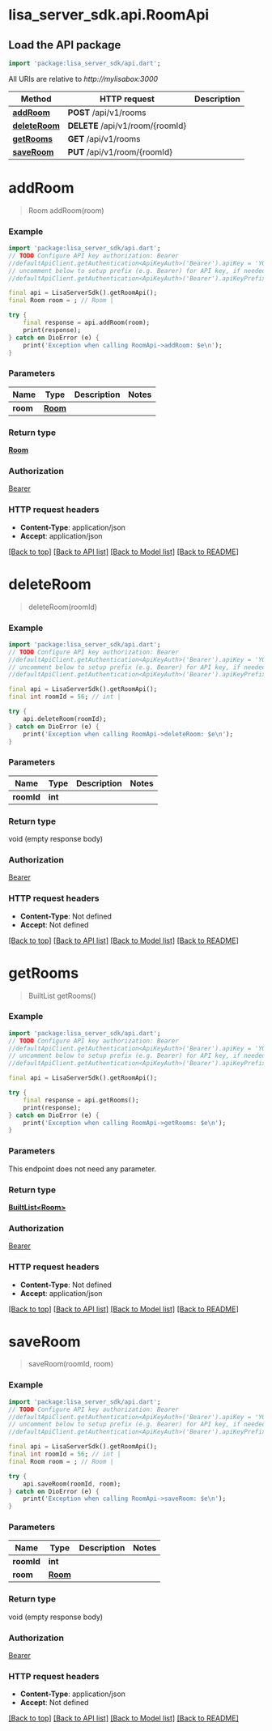 # lisa_server_sdk.api.RoomApi

## Load the API package
```dart
import 'package:lisa_server_sdk/api.dart';
```

All URIs are relative to *http://mylisabox:3000*

Method | HTTP request | Description
------------- | ------------- | -------------
[**addRoom**](RoomApi.md#addroom) | **POST** /api/v1/rooms | 
[**deleteRoom**](RoomApi.md#deleteroom) | **DELETE** /api/v1/room/{roomId} | 
[**getRooms**](RoomApi.md#getrooms) | **GET** /api/v1/rooms | 
[**saveRoom**](RoomApi.md#saveroom) | **PUT** /api/v1/room/{roomId} | 


# **addRoom**
> Room addRoom(room)



### Example 
```dart
import 'package:lisa_server_sdk/api.dart';
// TODO Configure API key authorization: Bearer
//defaultApiClient.getAuthentication<ApiKeyAuth>('Bearer').apiKey = 'YOUR_API_KEY';
// uncomment below to setup prefix (e.g. Bearer) for API key, if needed
//defaultApiClient.getAuthentication<ApiKeyAuth>('Bearer').apiKeyPrefix = 'Bearer';

final api = LisaServerSdk().getRoomApi();
final Room room = ; // Room | 

try { 
    final response = api.addRoom(room);
    print(response);
} catch on DioError (e) {
    print('Exception when calling RoomApi->addRoom: $e\n');
}
```

### Parameters

Name | Type | Description  | Notes
------------- | ------------- | ------------- | -------------
 **room** | [**Room**](Room.md)|  | 

### Return type

[**Room**](Room.md)

### Authorization

[Bearer](../README.md#Bearer)

### HTTP request headers

 - **Content-Type**: application/json
 - **Accept**: application/json

[[Back to top]](#) [[Back to API list]](../README.md#documentation-for-api-endpoints) [[Back to Model list]](../README.md#documentation-for-models) [[Back to README]](../README.md)

# **deleteRoom**
> deleteRoom(roomId)



### Example 
```dart
import 'package:lisa_server_sdk/api.dart';
// TODO Configure API key authorization: Bearer
//defaultApiClient.getAuthentication<ApiKeyAuth>('Bearer').apiKey = 'YOUR_API_KEY';
// uncomment below to setup prefix (e.g. Bearer) for API key, if needed
//defaultApiClient.getAuthentication<ApiKeyAuth>('Bearer').apiKeyPrefix = 'Bearer';

final api = LisaServerSdk().getRoomApi();
final int roomId = 56; // int | 

try { 
    api.deleteRoom(roomId);
} catch on DioError (e) {
    print('Exception when calling RoomApi->deleteRoom: $e\n');
}
```

### Parameters

Name | Type | Description  | Notes
------------- | ------------- | ------------- | -------------
 **roomId** | **int**|  | 

### Return type

void (empty response body)

### Authorization

[Bearer](../README.md#Bearer)

### HTTP request headers

 - **Content-Type**: Not defined
 - **Accept**: Not defined

[[Back to top]](#) [[Back to API list]](../README.md#documentation-for-api-endpoints) [[Back to Model list]](../README.md#documentation-for-models) [[Back to README]](../README.md)

# **getRooms**
> BuiltList<Room> getRooms()



### Example 
```dart
import 'package:lisa_server_sdk/api.dart';
// TODO Configure API key authorization: Bearer
//defaultApiClient.getAuthentication<ApiKeyAuth>('Bearer').apiKey = 'YOUR_API_KEY';
// uncomment below to setup prefix (e.g. Bearer) for API key, if needed
//defaultApiClient.getAuthentication<ApiKeyAuth>('Bearer').apiKeyPrefix = 'Bearer';

final api = LisaServerSdk().getRoomApi();

try { 
    final response = api.getRooms();
    print(response);
} catch on DioError (e) {
    print('Exception when calling RoomApi->getRooms: $e\n');
}
```

### Parameters
This endpoint does not need any parameter.

### Return type

[**BuiltList&lt;Room&gt;**](Room.md)

### Authorization

[Bearer](../README.md#Bearer)

### HTTP request headers

 - **Content-Type**: Not defined
 - **Accept**: application/json

[[Back to top]](#) [[Back to API list]](../README.md#documentation-for-api-endpoints) [[Back to Model list]](../README.md#documentation-for-models) [[Back to README]](../README.md)

# **saveRoom**
> saveRoom(roomId, room)



### Example 
```dart
import 'package:lisa_server_sdk/api.dart';
// TODO Configure API key authorization: Bearer
//defaultApiClient.getAuthentication<ApiKeyAuth>('Bearer').apiKey = 'YOUR_API_KEY';
// uncomment below to setup prefix (e.g. Bearer) for API key, if needed
//defaultApiClient.getAuthentication<ApiKeyAuth>('Bearer').apiKeyPrefix = 'Bearer';

final api = LisaServerSdk().getRoomApi();
final int roomId = 56; // int | 
final Room room = ; // Room | 

try { 
    api.saveRoom(roomId, room);
} catch on DioError (e) {
    print('Exception when calling RoomApi->saveRoom: $e\n');
}
```

### Parameters

Name | Type | Description  | Notes
------------- | ------------- | ------------- | -------------
 **roomId** | **int**|  | 
 **room** | [**Room**](Room.md)|  | 

### Return type

void (empty response body)

### Authorization

[Bearer](../README.md#Bearer)

### HTTP request headers

 - **Content-Type**: application/json
 - **Accept**: Not defined

[[Back to top]](#) [[Back to API list]](../README.md#documentation-for-api-endpoints) [[Back to Model list]](../README.md#documentation-for-models) [[Back to README]](../README.md)

